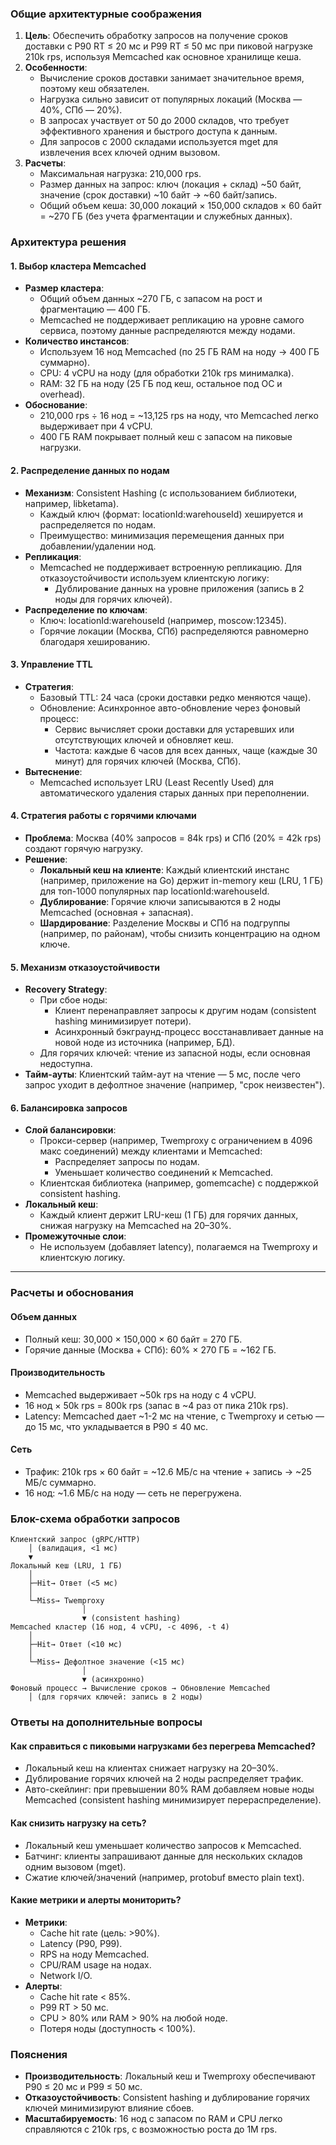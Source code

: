 ### Общие архитектурные соображения

1. **Цель**: Обеспечить обработку запросов на получение сроков доставки с P90 RT ≤ 20 мс и P99 RT ≤ 50 мс при пиковой нагрузке 210k rps, используя Memcached как основное хранилище кеша.
2. **Особенности**:
    - Вычисление сроков доставки занимает значительное время, поэтому кеш обязателен.
    - Нагрузка сильно зависит от популярных локаций (Москва — 40%, СПб — 20%).
    - В запросах участвует от 50 до 2000 складов, что требует эффективного хранения и быстрого доступа к данным.
    - Для запросов с 2000 складами используется mget для извлечения всех ключей одним вызовом.
3. **Расчеты**:
    - Максимальная нагрузка: 210,000 rps.
    - Размер данных на запрос: ключ (локация + склад) ~50 байт, значение (срок доставки) ~10 байт → ~60 байт/запись.
    - Общий объем кеша: 30,000 локаций × 150,000 складов × 60 байт = ~270 ГБ (без учета фрагментации и служебных данных).
### Архитектура решения

#### 1. Выбор кластера Memcached

- **Размер кластера**:
    - Общий объем данных ~270 ГБ, с запасом на рост и фрагментацию — 400 ГБ.
    - Memcached не поддерживает репликацию на уровне самого сервиса, поэтому данные распределяются между нодами.
- **Количество инстансов**:
    - Используем 16 нод Memcached (по 25 ГБ RAM на ноду → 400 ГБ суммарно).
    - CPU: 4 vCPU на ноду (для обработки 210k rps минималка).
    - RAM: 32 ГБ на ноду (25 ГБ под кеш, остальное под ОС и overhead).
- **Обоснование**:
    - 210,000 rps ÷ 16 нод = ~13,125 rps на ноду, что Memcached легко выдерживает при 4 vCPU.
    - 400 ГБ RAM покрывает полный кеш с запасом на пиковые нагрузки.

#### 2. Распределение данных по нодам

- **Механизм**: Consistent Hashing (с использованием библиотеки, например, libketama).
    - Каждый ключ (формат: locationId:warehouseId) хешируется и распределяется по нодам.
    - Преимущество: минимизация перемещения данных при добавлении/удалении нод.
- **Репликация**:
    - Memcached не поддерживает встроенную репликацию. Для отказоустойчивости используем клиентскую логику:
        - Дублирование данных на уровне приложения (запись в 2 ноды для горячих ключей).
- **Распределение по ключам**:
    - Ключ: locationId:warehouseId (например, moscow:12345).
    - Горячие локации (Москва, СПб) распределяются равномерно благодаря хешированию.

#### 3. Управление TTL

- **Стратегия**:
    - Базовый TTL: 24 часа (сроки доставки редко меняются чаще).
    - Обновление: Асинхронное авто-обновление через фоновый процесс:
        - Сервис вычисляет сроки доставки для устаревших или отсутствующих ключей и обновляет кеш.
        - Частота: каждые 6 часов для всех данных, чаще (каждые 30 минут) для горячих ключей (Москва, СПб).
- **Вытеснение**:
    - Memcached использует LRU (Least Recently Used) для автоматического удаления старых данных при переполнении.

#### 4. Стратегия работы с горячими ключами

- **Проблема**: Москва (40% запросов = 84k rps) и СПб (20% = 42k rps) создают горячую нагрузку.
- **Решение**:
    - **Локальный кеш на клиенте**: Каждый клиентский инстанс (например, приложение на Go) держит in-memory кеш (LRU, 1 ГБ) для топ-1000 популярных пар locationId:warehouseId.
    - **Дублирование**: Горячие ключи записываются в 2 ноды Memcached (основная + запасная).
    - **Шардирование**: Разделение Москвы и СПб на подгруппы (например, по районам), чтобы снизить концентрацию на одном ключе.

#### 5. Механизм отказоустойчивости

- **Recovery Strategy**:
    - При сбое ноды:
        - Клиент перенаправляет запросы к другим нодам (consistent hashing минимизирует потери).
        - Асинхронный бэкграунд-процесс восстанавливает данные на новой ноде из источника (например, БД).
    - Для горячих ключей: чтение из запасной ноды, если основная недоступна.
- **Тайм-ауты**: Клиентский тайм-аут на чтение — 5 мс, после чего запрос уходит в дефолтное значение (например, "срок неизвестен").

#### 6. Балансировка запросов

- **Слой балансировки**:
    - Прокси-сервер (например, Twemproxy с ограничением в 4096 макс соединений) между клиентами и Memcached:
        - Распределяет запросы по нодам.
        - Уменьшает количество соединений к Memcached.
    - Клиентская библиотека (например, gomemcache) с поддержкой consistent hashing.
- **Локальный кеш**:
    - Каждый клиент держит LRU-кеш (1 ГБ) для горячих данных, снижая нагрузку на Memcached на 20–30%.
- **Промежуточные слои**:
    - Не используем (добавляет latency), полагаемся на Twemproxy и клиентскую логику.

---

### Расчеты и обоснования

#### Объем данных

- Полный кеш: 30,000 × 150,000 × 60 байт = 270 ГБ.
- Горячие данные (Москва + СПб): 60% × 270 ГБ = ~162 ГБ.

#### Производительность

- Memcached выдерживает ~50k rps на ноду с 4 vCPU.
- 16 нод × 50k rps = 800k rps (запас в ~4 раз от пика 210k rps).
- Latency: Memcached дает ~1-2 мс на чтение, с Twemproxy и сетью — до 15 мс, что укладывается в P90 ≤ 40 мс.

#### Сеть

- Трафик: 210k rps × 60 байт = ~12.6 МБ/с на чтение + запись → ~25 МБ/с суммарно.
- 16 нод: ~1.6 МБ/с на ноду — сеть не перегружена.

### Блок-схема обработки запросов

```
Клиентский запрос (gRPC/HTTP)
    │ (валидация, <1 мс)
    ▼
Локальный кеш (LRU, 1 ГБ)
    │
    ├─Hit→ Ответ (<5 мс)
    │
    └─Miss→ Twemproxy
                │
                ▼ (consistent hashing)
Memcached кластер (16 нод, 4 vCPU, -c 4096, -t 4)
    │
    ├─Hit→ Ответ (<10 мс)
    │
    └─Miss→ Дефолтное значение (<15 мс)
                │
                ▼ (асинхронно)
Фоновый процесс → Вычисление сроков → Обновление Memcached
    │ (для горячих ключей: запись в 2 ноды)
```

### Ответы на дополнительные вопросы

#### Как справиться с пиковыми нагрузками без перегрева Memcached?

- Локальный кеш на клиентах снижает нагрузку на 20–30%.
- Дублирование горячих ключей на 2 ноды распределяет трафик.
- Авто-скейлинг: при превышении 80% RAM добавляем новые ноды Memcached (consistent hashing минимизирует перераспределение).

#### Как снизить нагрузку на сеть?

- Локальный кеш уменьшает количество запросов к Memcached.
- Батчинг: клиенты запрашивают данные для нескольких складов одним вызовом (mget).
- Сжатие ключей/значений (например, protobuf вместо plain text).

#### Какие метрики и алерты мониторить?

- **Метрики**:
    - Cache hit rate (цель: >90%).
    - Latency (P90, P99).
    - RPS на ноду Memcached.
    - CPU/RAM usage на нодах.
    - Network I/O.
- **Алерты**:
    - Cache hit rate < 85%.
    - P99 RT > 50 мс.
    - CPU > 80% или RAM > 90% на любой ноде.
    - Потеря ноды (доступность < 100%).

### Пояснения

- **Производительность**: Локальный кеш и Twemproxy обеспечивают P90 ≤ 20 мс и P99 ≤ 50 мс.
- **Отказоустойчивость**: Consistent hashing и дублирование горячих ключей минимизируют влияние сбоев.
- **Масштабируемость**: 16 нод с запасом по RAM и CPU легко справляются с 210k rps, с возможностью роста до 1M rps.